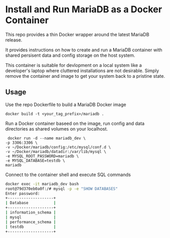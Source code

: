 # Install and Run MariaDB as a Docker Container

This repo provides a thin Docker wrapper around the latest MariaDB release.

It provides instructions on how to create and run a MariaDB container with shared persisent data and config storage on the host system.  

This container is suitable for devlopment on a local system like a developer's laptop where cluttered installations are not desirable.  Simply remove the container and image to get your system back to a pristine state.

## Usage
Use the repo Dockerfile to build a MariaDB Docker image
```shell
docker build -t <your_tag_prefix>/mariadb .
```

Run a Docker container baseed on the image, run config and data directories as shared volumes on your localhost.
```shell
 docker run -d --name mariadb_dev \
-p 3306:3306 \
-v ~/Docker/mariadb/config:/etc/mysql/conf.d \
-v ~/Docker/mariadb/datadir:/var/lib/mysql \
-e MYSQL_ROOT_PASSWORD=mariadb \
-e MYSQL_DATABASE=testdb \
mariadb
```

Connect to the container shell and execute SQL commands
```bash
docker exec -it mariadb_dev bash
root@79d370eb0a0f:/# mysql -p -e "SHOW DATABASES"
Enter password: 
+--------------------+
| Database           |
+--------------------+
| information_schema |
| mysql              |
| performance_schema |
| testdb             |
+--------------------+


